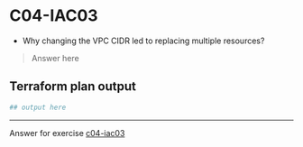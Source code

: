 # C04-IAC03

- Why changing the VPC CIDR led to replacing multiple resources?

> Answer here


## Terraform plan output

```sh
## output here

```

<!-- Don't change anything below this point-->
<!-- Before commiting, remove both commented lines--> 
***
Answer for exercise [c04-iac03](https://github.com/devopsacademyau/academy/blob/7c4bce633a38e1c65066fdb6544df45cd1dc06ee/classes/04class/exercises/c04-iac03/README.md)
